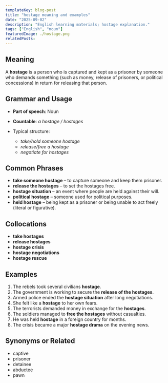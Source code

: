 ```yaml
---
templateKey: blog-post
title: "hostage meaning and examples"
date: "2025-09-02"
description: "English learning materials; hostage explanation."
tags: ["English", "noun"]
featuredImage: ./hostage.png
relatedPosts:
---
```


## Meaning

A **hostage** is a person who is captured and kept as a prisoner by someone who demands something (such as money, release of prisoners, or political concessions) in return for releasing that person.

## Grammar and Usage

- **Part of speech**: Noun
- **Countable**: _a hostage / hostages_
- Typical structure:

  - _take/hold someone hostage_
  - _release/free a hostage_
  - _negotiate for hostages_

## Common Phrases

- **take someone hostage** – to capture someone and keep them prisoner.
- **release the hostages** – to set the hostages free.
- **hostage situation** – an event where people are held against their will.
- **political hostage** – someone used for political purposes.
- **held hostage** – being kept as a prisoner or being unable to act freely (literal or figurative).

## Collocations

- **take hostages**
- **release hostages**
- **hostage crisis**
- **hostage negotiations**
- **hostage rescue**

## Examples

1. The rebels took several civilians **hostage**.
2. The government is working to secure the **release of the hostages**.
3. Armed police ended the **hostage situation** after long negotiations.
4. She felt like a **hostage** to her own fears.
5. The terrorists demanded money in exchange for the **hostages**.
6. The soldiers managed to **free the hostages** without casualties.
7. He was held **hostage** in a foreign country for months.
8. The crisis became a major **hostage drama** on the evening news.

## Synonyms or Related

- captive
- prisoner
- detainee
- abductee
- pawn
